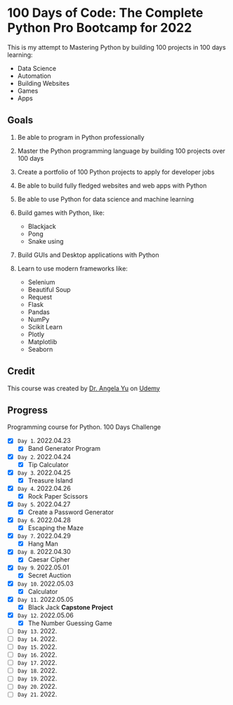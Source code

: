 # 100 Days of Code: The Complete Python Pro Bootcamp for 2022

This is my attempt to Mastering Python by building 100 projects in 100 days learning:

-   Data Science
-   Automation
-   Building Websites
-   Games
-   Apps

## Goals

1. Be able to program in Python professionally
2. Master the Python programming language by building 100 projects over 100 days
3. Create a portfolio of 100 Python projects to apply for developer jobs
4. Be able to build fully fledged websites and web apps with Python
5. Be able to use Python for data science and machine learning
6. Build games with Python, like:

    - Blackjack
    - Pong
    - Snake using

7. Build GUIs and Desktop applications with Python
8. Learn to use modern frameworks like:

    - Selenium
    - Beautiful Soup
    - Request
    - Flask
    - Pandas
    - NumPy
    - Scikit Learn
    - Plotly
    - Matplotlib
    - Seaborn

## Credit

This course was created by [Dr. Angela Yu](https://www.udemy.com/course/100-days-of-code/#instructor-1) on [Udemy](https://www.udemy.com/course/100-days-of-code/)

## Progress

Programming course for Python. 100 Days Challenge

-   [x] `Day 1`. 2022.04.23
    -   [x] Band Generator Program
-   [x] `Day 2`. 2022.04.24
    -   [x] Tip Calculator
-   [x] `Day 3`. 2022.04.25
    -   [x] Treasure Island
-   [x] `Day 4`. 2022.04.26
    -   [x] Rock Paper Scissors
-   [x] `Day 5`. 2022.04.27
    -   [x] Create a Password Generator
-   [x] `Day 6`. 2022.04.28
    -   [x] Escaping the Maze
-   [x] `Day 7`. 2022.04.29
    -   [x] Hang Man
-   [x] `Day 8`. 2022.04.30
    -   [x] Caesar Cipher
-   [x] `Day 9`. 2022.05.01
    -   [x] Secret Auction
-   [x] `Day 10`. 2022.05.03
    -   [x] Calculator
-   [x] `Day 11`. 2022.05.05
    -   [x] Black Jack **Capstone Project**
-   [x] `Day 12`. 2022.05.06
    -   [x] The Number Guessing Game
-   [ ] `Day 13`. 2022.
-   [ ] `Day 14`. 2022.
-   [ ] `Day 15`. 2022.
-   [ ] `Day 16`. 2022.
-   [ ] `Day 17`. 2022.
-   [ ] `Day 18`. 2022.
-   [ ] `Day 19`. 2022.
-   [ ] `Day 20`. 2022.
-   [ ] `Day 21`. 2022.
